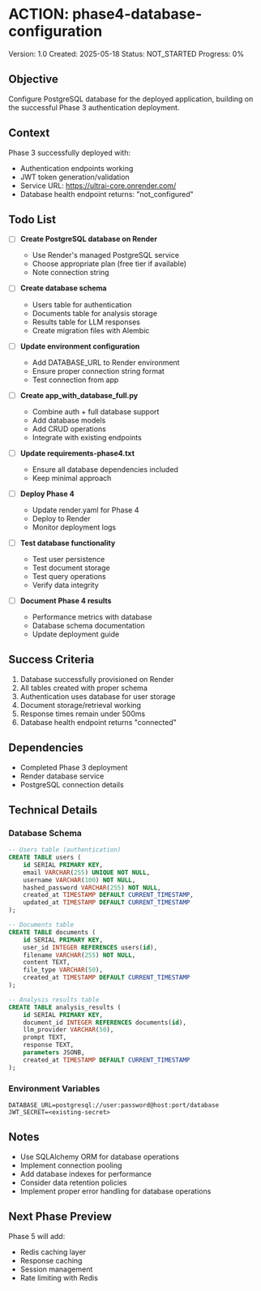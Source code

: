 # ACTION: phase4-database-configuration

Version: 1.0
Created: 2025-05-18
Status: NOT_STARTED
Progress: 0%

## Objective

Configure PostgreSQL database for the deployed application, building on the successful Phase 3 authentication deployment.

## Context

Phase 3 successfully deployed with:
- Authentication endpoints working
- JWT token generation/validation
- Service URL: https://ultrai-core.onrender.com/
- Database health endpoint returns: "not_configured"

## Todo List

- [ ] **Create PostgreSQL database on Render**
  - Use Render's managed PostgreSQL service
  - Choose appropriate plan (free tier if available)
  - Note connection string

- [ ] **Create database schema**
  - Users table for authentication
  - Documents table for analysis storage
  - Results table for LLM responses
  - Create migration files with Alembic

- [ ] **Update environment configuration**
  - Add DATABASE_URL to Render environment
  - Ensure proper connection string format
  - Test connection from app

- [ ] **Create app_with_database_full.py**
  - Combine auth + full database support
  - Add database models
  - Add CRUD operations
  - Integrate with existing endpoints

- [ ] **Update requirements-phase4.txt**
  - Ensure all database dependencies included
  - Keep minimal approach

- [ ] **Deploy Phase 4**
  - Update render.yaml for Phase 4
  - Deploy to Render
  - Monitor deployment logs

- [ ] **Test database functionality**
  - Test user persistence
  - Test document storage
  - Test query operations
  - Verify data integrity

- [ ] **Document Phase 4 results**
  - Performance metrics with database
  - Database schema documentation
  - Update deployment guide

## Success Criteria

1. Database successfully provisioned on Render
2. All tables created with proper schema
3. Authentication uses database for user storage
4. Document storage/retrieval working
5. Response times remain under 500ms
6. Database health endpoint returns "connected"

## Dependencies

- Completed Phase 3 deployment
- Render database service
- PostgreSQL connection details

## Technical Details

### Database Schema

```sql
-- Users table (authentication)
CREATE TABLE users (
    id SERIAL PRIMARY KEY,
    email VARCHAR(255) UNIQUE NOT NULL,
    username VARCHAR(100) NOT NULL,
    hashed_password VARCHAR(255) NOT NULL,
    created_at TIMESTAMP DEFAULT CURRENT_TIMESTAMP,
    updated_at TIMESTAMP DEFAULT CURRENT_TIMESTAMP
);

-- Documents table
CREATE TABLE documents (
    id SERIAL PRIMARY KEY,
    user_id INTEGER REFERENCES users(id),
    filename VARCHAR(255) NOT NULL,
    content TEXT,
    file_type VARCHAR(50),
    created_at TIMESTAMP DEFAULT CURRENT_TIMESTAMP
);

-- Analysis results table
CREATE TABLE analysis_results (
    id SERIAL PRIMARY KEY,
    document_id INTEGER REFERENCES documents(id),
    llm_provider VARCHAR(50),
    prompt TEXT,
    response TEXT,
    parameters JSONB,
    created_at TIMESTAMP DEFAULT CURRENT_TIMESTAMP
);
```

### Environment Variables

```
DATABASE_URL=postgresql://user:password@host:port/database
JWT_SECRET=<existing-secret>
```

## Notes

- Use SQLAlchemy ORM for database operations
- Implement connection pooling
- Add database indexes for performance
- Consider data retention policies
- Implement proper error handling for database operations

## Next Phase Preview

Phase 5 will add:
- Redis caching layer
- Response caching
- Session management
- Rate limiting with Redis